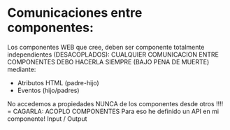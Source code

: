 # Comunicaciones entre componentes:

Los componentes WEB que cree, deben ser componente totalmente independientes (DESACOPLADOS):
CUALQUIER COMUNICACION ENTRE COMPONENTES DEBO HACERLA SIEMPRE (BAJO PENA DE MUERTE) mediante:
- Atributos HTML (padre-hijo)
- Eventos (hijo/padres)

No accedemos a propiedades NUNCA de los componentes desde otros !!!! = CAGARLA: ACOPLO COMPONENTES
Para eso he definido un API en mi componente! Input / Output
